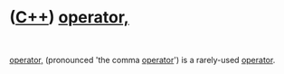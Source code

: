 



 

 

 

 

 

([C++](Cpp.md)) [operator,](CppOperatorComma.md)
==================================================

 

[operator,](CppOperatorComma.md) (pronounced 'the comma
[operator](CppOperator.md)') is a rarely-used
[operator](CppOperator.md).

 

 

 

 

 

 





 



